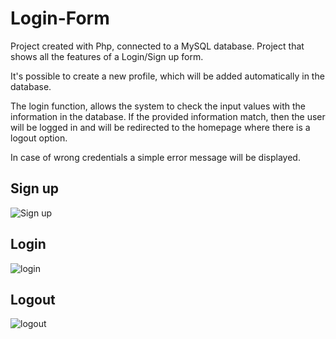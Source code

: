 # Login-Form

Project created with Php, connected to a MySQL database.
Project that shows all the features of a Login/Sign up form.

It's possible to create a new profile, which will be added automatically in the database.

The login function, allows the system to check the input values with the information in the database.
If the provided information match, then the user will be logged in and will be redirected to the homepage where there is a logout option.

In case of wrong credentials a simple error message will be displayed.

## Sign up
![Sign up ](https://user-images.githubusercontent.com/91989821/150527205-0fe4adba-b09b-431e-86cb-694441f80c4b.png)

## Login
![login](https://user-images.githubusercontent.com/91989821/150527215-18804233-7d2b-4488-a381-d0dc3a2813e0.png)

## Logout
![logout](https://user-images.githubusercontent.com/91989821/150527222-63456872-d0a1-414a-bdfe-dbd67b509a65.png)
